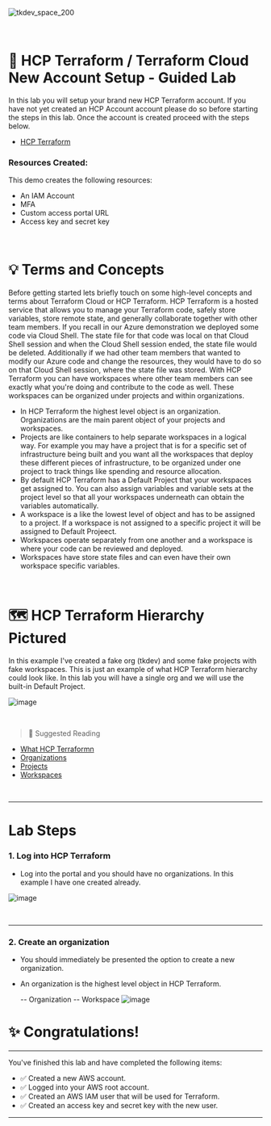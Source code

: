 ![tkdev_space_200](https://github.com/user-attachments/assets/31af05be-97b5-4d4e-82ef-4f23203eb7ac)

<br>


# 🧪 HCP Terraform / Terraform Cloud New Account Setup - Guided Lab

In this lab you will setup your brand new HCP Terraform account. If you have not yet created an HCP Account account please do so before starting the steps in this lab. Once the account is created proceed with the steps below.

- [HCP Terraform](https://app.terraform.io/session)

### Resources Created:
This demo creates the following resources:

- An IAM Account
- MFA 
- Custom access portal URL
- Access key and secret key

<br>

# 💡 Terms and Concepts

Before getting started lets briefly touch on some high-level concepts and terms about Terraform Cloud or HCP Terraform. HCP Terraform is a hosted service that allows you to manage your Terraform code, safely store variables, store remote state, and generally collaborate together with other team members. If you recall in our Azure demonstration we deployed some code via Cloud Shell. The state file for that code was local on that Cloud Shell session and when the Cloud Shell session ended, the state file would be deleted. Additionally if we had other team members that wanted to modify our Azure code and change the resources, they would have to do so on that Cloud Shell session, where the state file was stored. With HCP Terraform you can have workspaces where other team members can see exactly what you're doing and contribute to the code as well. These workspaces can be organized under projects and within organizations.

- In HCP Terraform the highest level object is an organization. Organizations are the main parent object of your projects and workspaces.
- Projects are like containers to help separate workspaces in a logical way. For example you may have a project that is for a specific set of infrastructure being built and you want all the workspaces that deploy these different pieces of infrastructure, to be organized under one project to track things like spending and resource allocation. 
- By default HCP Terraform has a Default Project that your workspaces get assigned to. You can also assign variables and variable sets at the project level so that all your workspaces underneath can obtain the variables automatically. 
- A workspace is a like the lowest level of object and has to be assigned to a project. If a workspace is not assigned to a specific project it will be assigned to Default Projeect.
- Workspaces operate separately from one another and a workspace is where your code can be reviewed and deployed.
- Workspaces have store state files and can even have their own workspace specific variables. 

<br>

# 🗺️ HCP Terraform Hierarchy Pictured

In this example I've created a fake org (tkdev) and some fake projects with fake workspaces. This is just an example of what HCP Terraform hierarchy could look like. In this lab you will have a single org and we will use the built-in Default Project.

![image](https://github.com/user-attachments/assets/35fd4ce5-fdf2-484c-b42b-44894697f2f4)


<br>


> 📖 Suggested Reading
- [What HCP Terraformn](https://developer.hashicorp.com/terraform/cloud-docs)
- [Organizations](https://developer.hashicorp.com/terraform/cloud-docs/users-teams-organizations/organizations)
- [Projects](https://developer.hashicorp.com/terraform/cloud-docs/projects)
- [Workspaces](https://developer.hashicorp.com/terraform/cloud-docs/workspaces)


<br>

***

# Lab Steps

### 1. Log into HCP Terraform

- Log into the portal and you should have no organizations. In this example I have one created already.

![image](https://github.com/user-attachments/assets/45460ac9-8c0e-4658-ad36-753b9550d7ef)


<br>

***

### 2. Create an organization

- You should immediately be presented the option to create a new organization.
- An organization is the highest level object in HCP Terraform.

  -- Organization 
    -- Workspace
![image](https://github.com/user-attachments/assets/3e7d5deb-799d-4ee3-9f56-83ea6d98c9c6)







# ✨ Congratulations!

***

You've finished this lab and have completed the following items:
- ✅ Created a new AWS account.
- ✅ Logged into your AWS root account.
- ✅ Created an AWS IAM user that will be used for Terraform.
- ✅ Created an access key and secret key with the new user.

***


